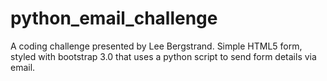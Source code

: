 # python_email_challenge
A coding challenge presented by Lee Bergstrand. Simple HTML5 form, styled with bootstrap 3.0 that uses a python script to send form details via email.
